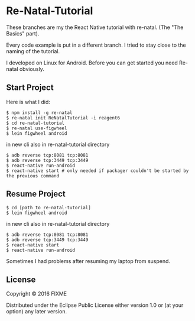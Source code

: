 Re-Natal-Tutorial
=================

These branches are my the React Native tutorial with re-natal. (The "The Basics" part).

Every code example is put in a different branch. I tried to stay close to the naming of the tutorial.

I developed on Linux for Android.  Before you can get started you need Re-natal obviously.

Start Project
-------------

Here is what I did:

	$ npm install -g re-natal
	$ re-natal init ReNatalTutorial -i reagent6
	$ cd re-natal-tutorial
	$ re-natal use-figwheel
	$ lein figwheel android

in new cli also in re-natal-tutorial directory

	$ adb reverse tcp:8081 tcp:8081
	$ adb reverse tcp:3449 tcp:3449
	$ react-native run-android
	$ react-native start # only needed if packager couldn't be started by the previous command


Resume Project
--------------

	$ cd [path to re-natal-tutorial]
	$ lein figwheel android

in new cli also in re-natal-tutorial directory

	$ adb reverse tcp:8081 tcp:8081
	$ adb reverse tcp:3449 tcp:3449
	$ react-native start
	$ react-native run-android

Sometimes I had problems after resuming my laptop from suspend.


## License

Copyright © 2016 FIXME

Distributed under the Eclipse Public License either version 1.0 or (at
your option) any later version.
